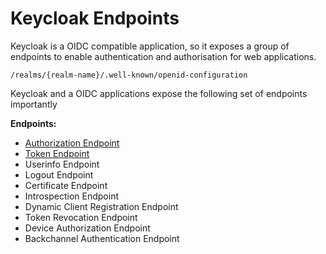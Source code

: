 # Keycloak Endpoints

Keycloak is a OIDC compatible application, so it exposes a group of endpoints to enable authentication and authorisation for web applications.

`/realms/{realm-name}/.well-known/openid-configuration`

Keycloak and a OIDC applications expose the following set of endpoints importantly

__Endpoints:__

- [Authorization Endpoint](/docs/keycloak_endpoints/API_Authorization_Endpoint.md)
- [Token Endpoint](/docs/keycloak_endpoints/API_Token_Endpoint.md)
- Userinfo Endpoint
- Logout Endpoint
- Certificate Endpoint
- Introspection Endpoint
- Dynamic Client Registration Endpoint
- Token Revocation Endpoint
- Device Authorization Endpoint
- Backchannel Authentication Endpoint

